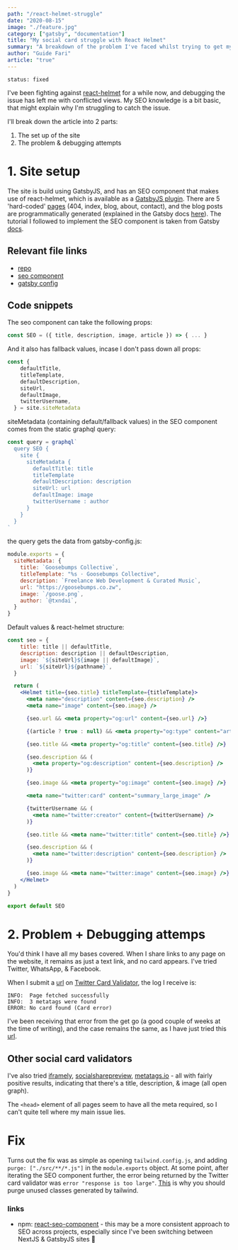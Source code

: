 ```yaml
---
path: "/react-helmet-struggle"
date: "2020-08-15"
image: "./feature.jpg"
category: ["gatsby", "documentation"]
title: "My social card struggle with React Helmet"
summary: "A breakdown of the problem I've faced whilst trying to get my links to turn into sharing cards when shared on social media."
author: "Guide Fari"
article: "true"
---
```

`status: fixed`

I've been fighting against <a href="https://www.gatsbyjs.com/plugins/gatsby-plugin-react-helmet/?=react%20helmet" rel="noopener noreferrer">react-helmet</a> for a while now, and debugging the issue has left me with conflicted views. My SEO knowledge is a bit basic, that might explain why I'm struggling to catch the issue.

I'll break down the article into 2 parts:

1. The set up of the site
2. The problem & debugging attempts

# 1. Site setup

The site is build using GatsbyJS, and has an SEO component that makes use of react-helmet, which is available as a <a href="https://www.gatsbyjs.com/plugins/gatsby-plugin-react-helmet/?=react%20helmet" rel="noopener noreferrer">GatsbyJS plugin</a>.
There are 5 'hard-coded' <a href="https://github.com/txndai/great-gatsby/tree/master/src/pages" rel="noopener noreferrer">pages</a> (404, index, blog, about, contact), and the blog posts are programmatically generated (explained in the Gatsby docs <a href="https://www.gatsbyjs.com/docs/programmatically-create-pages-from-data/#reach-skip-nav" rel="noopener noreferrer">here</a>).
The tutorial I followed to implement the SEO component is taken from Gatsby <a href="https://www.gatsbyjs.com/docs/add-seo-component/" rel="noopener noreferrer">docs</a>.

## Relevant file links

- <a href="https://github.com/txndai/great-gatsby" rel="noopener noreferrer">repo</a>
- <a href="https://github.com/txndai/great-gatsby/blob/master/src/components/seo.js" rel="noopener noreferrer">seo component</a>
- <a href="https://github.com/txndai/great-gatsby/blob/master/gatsby-config.js" rel="noopener noreferrer">gatsby config</a>

## Code snippets

The seo component can take the following props:

```jsx
const SEO = ({ title, description, image, article }) => { ... }
```

And it also has fallback values, incase I don't pass down all props:

```jsx
const {
    defaultTitle,
    titleTemplate,
    defaultDescription,
    siteUrl,
    defaultImage,
    twitterUsername,
  } = site.siteMetadata
```

siteMetadata (containing default/fallback values) in the SEO component comes from the static graphql query:


```jsx
const query = graphql`
  query SEO {
    site {
      siteMetadata {
        defaultTitle: title
        titleTemplate
        defaultDescription: description
        siteUrl: url
        defaultImage: image
        twitterUsername : author
      }
    }
  }
`
```


the query gets the data from gatsby-config.js:

```jsx
module.exports = {
  siteMetadata: {
    title: `Goosebumps Collective`,
    titleTemplate: "%s · Goosebumps Collective",
    description: `Freelance Web Development & Curated Music`,
    url: "https://goosebumps.co.zw",
    image: `/goose.png`,
    author: `@txndai`,
  }
}
```

Default values & react-helmet structure:

```jsx
const seo = {
    title: title || defaultTitle,
    description: description || defaultDescription,
    image: `${siteUrl}${image || defaultImage}`,
    url: `${siteUrl}${pathname}`,
  }

  return (
    <Helmet title={seo.title} titleTemplate={titleTemplate}>
      <meta name="description" content={seo.description} />
      <meta name="image" content={seo.image} />

      {seo.url && <meta property="og:url" content={seo.url} />}

      {(article ? true : null) && <meta property="og:type" content="article" />}

      {seo.title && <meta property="og:title" content={seo.title} />}

      {seo.description && (
        <meta property="og:description" content={seo.description} />
      )}

      {seo.image && <meta property="og:image" content={seo.image} />}

      <meta name="twitter:card" content="summary_large_image" />

      {twitterUsername && (
        <meta name="twitter:creator" content={twitterUsername} />
      )}

      {seo.title && <meta name="twitter:title" content={seo.title} />}

      {seo.description && (
        <meta name="twitter:description" content={seo.description} />
      )}

      {seo.image && <meta name="twitter:image" content={seo.image} />}
    </Helmet>
  )
}

export default SEO
```

# 2. Problem + Debugging attemps

You'd think I have all my bases covered. When I share links to any page on the website, it remains as just a text link, and no card appears. I've tried Twitter, WhatsApp, & Facebook.

When I submit a <a href="https://www.goosebumps.co.zw/playlists-for-coding/" rel="noopener noreferrer">url</a> on <a href="https://cards-dev.twitter.com/validator" rel="noopener noreferrer">Twitter Card Validator</a>, the log I receive is:

```
INFO:  Page fetched successfully
INFO:  3 metatags were found
ERROR: No card found (Card error)
```

I've been receiving that error from the get go (a good couple of weeks at the time of writing), and the case remains the same, as I have just tried this <a href="https://www.goosebumps.co.zw/playlists-for-coding/" rel="noopener noreferrer">url</a>.

## Other social card validators

I've also tried <a href="http://debug.iframely.com/?uri=https%3A%2F%2Fwww.goosebumps.co.zw%2Fplaylists-for-coding" rel="noopener noreferrer">iframely</a>, <a href="https://socialsharepreview.com/?url=https://www.goosebumps.co.zw/playlists-for-coding/" rel="noopener noreferrer">socialsharepreview</a>, <a href="https://metatags.io" rel="noopener noreferrer">metatags.io</a> - all with fairly positive results, indicating that there's a title, description, & image (all open graph).


The `<head>` element of all pages seem to have all the meta required, so I can't quite tell where my main issue lies.<br>

# Fix
Turns out the fix was as simple as opening `tailwind.config.js`, and adding `purge: ["./src/**/*.js"]` in the `module.exports` object.
At some point, after iterating the SEO component further, the error being returned by the Twitter card validator was `error "response is too large"`. [This](https://tailwindcss.com/course/optimizing-for-production#app) is why you should purge unused classes generated by tailwind.

### links
- npm: [react-seo-component](https://www.npmjs.com/package/react-seo-component) - this may be a more consistent approach to SEO across projects, especially since I've been switching between NextJS & GatsbyJS sites 🤔